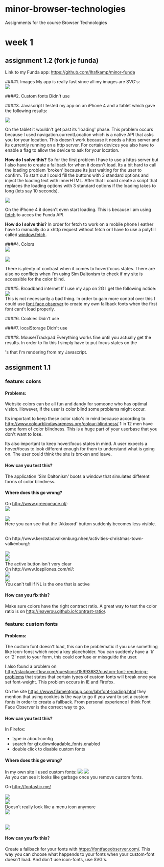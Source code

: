# minor-browser-technologies
Assignments for the course Browser Technologies

# week 1
## assignment 1.2 (fork je funda)
Link to my Funda app: <a href="https://github.com/lhafkamp/minor-funda">https://github.com/lhafkamp/minor-funda</a>

####1. Images
My app is really fast since all my images are SVG's:
<br>
<img src="images/funda/speed.png">
<br>

####2. Custom fonts
Didn't use

####3. Javascript
I tested my app on an iPhone 4 and a tablet which gave the following results:

<img src="images/funda/0.jpg">

On the tablet it wouldn't get past its 'loading' phase. This problem occurs because I used navigation.currentLocation which is a native API that asks you for your location. This doesn't work because it needs a https server and its currently running on a http server. For certain devices you also have to enable a flag to allow the device to ask for your location.

<b>How do I solve this?</b>
So for the first problem I have to use a https server but I also have to create a fallback for when it doesn't load. Its a bit hard to call the loading problem 'broken' because its just waiting for the user to confirm. To start out I could fill the <buttons>buttons</buttons> with 3 standard options and inject the loading text with innerHTML. After that I could create a script that replaces the loading options with 3 standard options if the loading takes to long (lets say 10 seconds).

<img src="images/funda/IMG_7520.JPG">

On the iPhone 4 it doesn't even start loading. This is because I am using <a href="https://developer.mozilla.org/en-US/docs/Web/API/Fetch_API">fetch</a> to acces the Funda API.

<b>How do I solve this?</b>
In order for fetch to work on a mobile phone I eather have to manually do a xhttp request without fetch or I have to use a polyfill called <a href="https://github.com/github/fetch">window.fetch</a>.


####4. Colors
<br>
<img src="images/funda/cb.png">
<br>
<br>
<img src="images/funda/cb2.png">

There is plenty of contrast when it comes to hover/focus states. There are also no conflicts when I'm using Sim Daltonism to check if my site is accessible for the color blind.

####5. Broadband internet
If I use my app on 2G I get the following notice:
<img src="images/funda/font.png">
<br>
This is not necessarily a bad thing. In order to gain more control over this I could use <a href="fontfaceobserver.com">font face observer</a> to create my own fallback fonts when the first font cant't load properly.

####6. Cookies
Didn't use

####7. localStorage
Didn't use

####8. Mouse/Trackpad 
Everything works fine until you actually get the results. In order to fix this I simply have to put focus states on the <div>'s that I'm rendering from my Javascript.

## assignment 1.1

### feature: colors
#### Problems:
Website colors can be all fun and dandy for someone who has optimal vision. However, if the user is color blind some problems might occur.

Its important to keep these color ratio's in mind because according to
<a href="http://www.colourblindawareness.org/colour-blindness/">http://www.colourblindawareness.org/colour-blindness/</a> 1 in 12 men have some form of color blindness. This is a huge part of your userbase that you don't want to lose.

Its also important to keep hover/focus states in mind. A user expects a hover/focus to look different enough for them to understand what is going on. The user could think the site is broken and leave.

#### How can you test this?
The application 'Sim Daltonism' boots a window that simulates different forms of color blindness.

#### Where does this go wrong?
On http://www.greenpeace.nl/: 
<br>
<img src="images/gp.png">
<br>
<br>
<img src="images/gpcb.png">
<br>
Here you can see that the 'Akkoord' button suddenly becomes less visible.

<br>
On http://www.kerststadvalkenburg.nl/en/activities-christmas-town-valkenburg/:
<br>
<br>
<img src="images/kerst.png">
<br>
<img src="images/kerstcb.png">
<br>
The active button isn't very clear

<br>
On http://www.lospilones.com/nl/:
<br>
<img src="images/nl.png">
<br>
<img src="images/nlcb.png">
<br>
You can't tell if NL is the one that is active

#### How can you fix this?
Make sure colors have the right contract ratio. A great way to test the color ratio is on <a href="http://leaverou.github.io/contrast-ratio/">http://leaverou.github.io/contrast-ratio/</a>.


### feature: custom fonts
#### Problems:
The custom font doesn't load, this can be problematic if you use something like icon-fonst which need a key placeholder. You can suddenly have a 'k' or '2' next to your form, this could confuse or missguide the user.

I also found a problem on <a href="http://stackoverflow.com/questions/15993682/custom-font-rendering-problems">http://stackoverflow.com/questions/15993682/custom-font-rendering-problems</a> that states that certain types of custom fonts will break once you set font-weight. This problem occurs in IE and Firefox.

On the site <a href="https://www.filamentgroup.com/lab/font-loading.html">https://www.filamentgroup.com/lab/font-loading.html</a> they mention that using cookies is the way to go if you want to set a custom fonts in order to create a fallback. From personal experience I think Font Face Observer is the correct way to go.

#### How can you test this?
In Firefox: 
 - type in about:config
 - search for gfx.downloadable_fonts.enabled
 - double click to disable custom fonts

#### Where does this go wrong?
In my own site I used custom fonts:
<img src="images/luuk.png">
<img src="images/luukgarbage.png">
<br>
As you can see it looks like garbage once you remove custom fonts.

On http://fontastic.me/
<br>
<br>
<img src="images/menu.png">
<br>
<img src="images/menugarbage.png">
<br>
Doesn't really look like a menu icon anymore
<br>
<img src="images/info.png">
<br>
<br>
<br>
<img src="images/infogarbage.png">

#### How can you fix this?
Create a fallback for your fonts with <a href="https://fontfaceobserver.com/">https://fontfaceobserver.com/</a>. This way you can choose what happends to your fonts when your custom-font doesn't load. And don't use icon-fonts, use SVG's.

